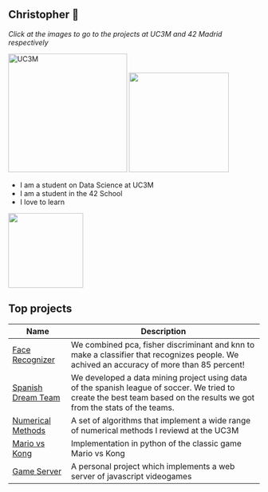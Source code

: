 
## Christopher 👋

<em>Click at the images to go to the projects at UC3M and 42 Madrid respectively</em>
<div class="header">
    <a href="https://github.com/chriss1245/uc3m"><img width="238" alt="UC3M" src="https://user-images.githubusercontent.com/58918297/143498752-5a0bc15b-b261-45a8-9af5-60087ba0db45.png"></a>
    <a href="https://github.com/chriss1245/42madrid"><img width="200" src="https://user-images.githubusercontent.com/58918297/143498748-90b4b6d4-a34d-46fa-95a0-d52f064e16ff.jpg"></a>
</div class="header">

- I am a student on Data Science at UC3M
- I am a student in the 42 School
- I love to learn

<!--[![Top Langs](https://github-readme-stats.vercel.app/api/top-langs/?username=chriss1245&theme=dark)](https://github.com/chriss1245)-->

<img height="150px" src="https://github-readme-stats.vercel.app/api?username=chriss1245&count_private=true&show_icons=true&theme=dark">

## Top projects
| **Name** | **Description**|
|----------|----------------|
|[Face Recognizer](https://github.com/chriss1245/face-recognizer_with_fda_pca_knn)| We combined pca, fisher discriminant and knn to make a classifier that recognizes people. We achived an accuracy of more than 85 percent!|
|[Spanish Dream Team](https://github.com/chriss1245/SpanishDreamTeam)| We developed a data mining project using data of the spanish league of soccer. We tried to create the best team based on the results we got from the stats of the teams.|
|[Numerical Methods](https://github.com/chriss1245/numerical_methods)| A set of algorithms that implement a wide range of numerical methods I reviewd at the UC3M|
|[Mario vs Kong](https://github.com/chriss1245/DonkeyKong)|Implementation in python of the classic game Mario vs Kong|
|[Game Server]()|A personal project which implements a web server of javascript videogames|
<!--
**chriss1245/chriss1245** is a ✨ _special_ ✨ repository because its `README.md` (this file) appears on your GitHub profile.

Here are some ideas to get you started:

- 🔭 I’m currently working on ...
- 🌱 I’m currently learning ...
- 👯 I’m looking to collaborate on ...
- 🤔 I’m looking for help with ...
- 💬 Ask me about ...
- 📫 How to reach me: ...
- 😄 Pronouns: ...
- ⚡ Fun fact: ...
-->
